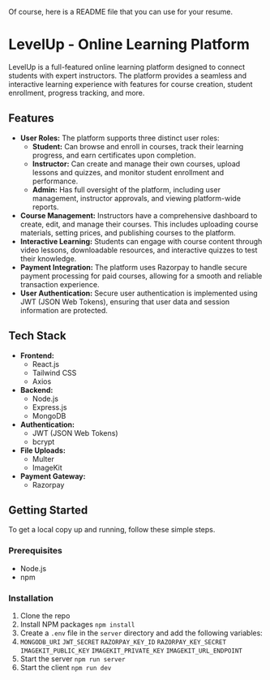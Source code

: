 Of course, here is a README file that you can use for your resume.

# LevelUp - Online Learning Platform

LevelUp is a full-featured online learning platform designed to connect students with expert instructors. The platform provides a seamless and interactive learning experience with features for course creation, student enrollment, progress tracking, and more.

## Features

* **User Roles:** The platform supports three distinct user roles:
    * **Student:** Can browse and enroll in courses, track their learning progress, and earn certificates upon completion.
    * **Instructor:** Can create and manage their own courses, upload lessons and quizzes, and monitor student enrollment and performance.
    * **Admin:** Has full oversight of the platform, including user management, instructor approvals, and viewing platform-wide reports.
* **Course Management:** Instructors have a comprehensive dashboard to create, edit, and manage their courses. This includes uploading course materials, setting prices, and publishing courses to the platform.
* **Interactive Learning:** Students can engage with course content through video lessons, downloadable resources, and interactive quizzes to test their knowledge.
* **Payment Integration:** The platform uses Razorpay to handle secure payment processing for paid courses, allowing for a smooth and reliable transaction experience.
* **User Authentication:** Secure user authentication is implemented using JWT (JSON Web Tokens), ensuring that user data and session information are protected.

## Tech Stack

* **Frontend:**
    * React.js
    * Tailwind CSS
    * Axios
* **Backend:**
    * Node.js
    * Express.js
    * MongoDB
* **Authentication:**
    * JWT (JSON Web Tokens)
    * bcrypt
* **File Uploads:**
    * Multer
    * ImageKit
* **Payment Gateway:**
    * Razorpay

## Getting Started

To get a local copy up and running, follow these simple steps.

### Prerequisites

* Node.js
* npm

### Installation

1.  Clone the repo
2.  Install NPM packages `npm install`
3.  Create a `.env` file in the `server` directory and add the following variables:
4.  `MONGODB_URI` `JWT_SECRET` `RAZORPAY_KEY_ID` `RAZORPAY_KEY_SECRET` `IMAGEKIT_PUBLIC_KEY` `IMAGEKIT_PRIVATE_KEY` `IMAGEKIT_URL_ENDPOINT`
5.  Start the server `npm run server`
6.  Start the client `npm run dev`
